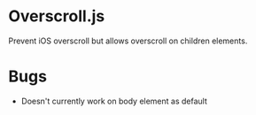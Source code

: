 Overscroll.js
==========

Prevent iOS overscroll but allows overscroll on children elements.

Bugs
=========
* Doesn't currently work on body element as default
